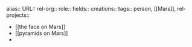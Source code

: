 alias::
URL::
rel-org::
role::
fields::
creations::
tags:: person, [[Mars]],
rel-projects::

- [[the face on Mars]]
- [[pyramids on Mars]]
-
